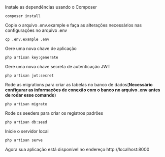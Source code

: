 Instale as dependências usando o Composer

    composer install

Copie o arquivo .env.example e faça as alterações necessários nas configurações no arquivo .env

    cp .env.example .env

Gere uma nova chave de aplicação

    php artisan key:generate

Gere uma nova chave secreta de autenticação JWT

    php artisan jwt:secret

Rode as migrations para criar as tabelas no banco de dados(**Necessário configurar as informações de conexão com o banco no arquivo .env antes de rodar esse comando**)

    php artisan migrate

Rode os seeders para criar os registros padrões

    php artisan db:seed

Inicie o servidor local

    php artisan serve

Agora sua aplicação está disponível no endereço http://localhost:8000
